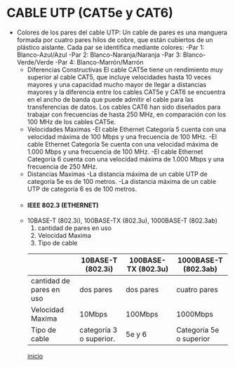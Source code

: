 # CABLE UTP (CAT5e y CAT6)

 * Colores de los pares del cable UTP:
    Un cable de pares es una manguera formada por cuatro pares hilos de cobre, que están cubiertos de un plástico aislante. Cada par se identifica mediante colores: 
      -Par 1: Blanco-Azul/Azul
      -Par 2: Blanco-Naranja/Naranja 
      -Par 3: Blanco-Verde/Verde
      -Par 4: Blanco-Marrón/Marrón
    * Diferencias Constructivas
    El cable CAT5e tiene un rendimiento muy superior al cable CAT5, que incluye velocidades hasta 10 veces mayores y una capacidad mucho mayor de llegar a distancias mayores y la diferencia entre los cables CAT5e y CAT6 se encuentra en el ancho de banda que puede admitir el cable para las transferencias de datos. Los cables CAT6 han sido diseñados para trabajar con frecuencias de hasta 250 MHz, en comparación con los 100 MHz de los cables CAT5e.
    * Velocidades Maximas
   -El cable Ethernet Categoría 5 cuenta con una velocidad máxima de 100 Mbps y una frecuencia de 100 MHz.
   -El cable Ethernet Categoría 5e cuenta con una velocidad máxima de 1.000 Mbps y una frecuencia de 100 MHz.
   -El cable Ethernet Categoría 6 cuenta con una velocidad máxima de 1.000 Mbps y una frecuencia de 250 MHz.
    * Distancias Maximas
   -La distancia máxima de un cable UTP de categoría 5e es de 100 metros. 
   -La distancia máxima de un cable UTP de categoría 6 es de 100 metros. 
   * #### IEEE 802.3 (ETHERNET)
    * 10BASE-T (802.3i), 100BASE-TX (802.3u), 1000BASE-T (802.3ab)
        1. cantidad de pares en uso
        2. Velocidad Maxima
        3. Tipo de cable
      <table class="tg">
<thead>
  <tr>
    <th class="tg-0pky"></th>
    <th class="tg-0pky">10BASE-T (802.3i)</th>
    <th class="tg-0pky">100BASE-TX (802.3u)</th>
    <th class="tg-0pky">1000BASE-T (802.3ab)</th>
  </tr>
</thead>
<tbody>
  <tr>
    <td class="tg-0pky">cantidad de pares en uso</td>
    <td class="tg-0pky">dos pares</td>
    <td class="tg-0pky">dos pares</td>
    <td class="tg-0pky">cuatro pares</td>
  </tr>
  <tr>
    <td class="tg-0pky">Velocidad Maxima</td>
    <td class="tg-0pky">10Mbps</td>
    <td class="tg-0pky">100Mbps</td>
    <td class="tg-0pky">1000Mbps</td>
  </tr>
  <tr>
    <td class="tg-0pky">Tipo de cable</td>
    <td class="tg-0pky">categoría 3 o superior.</td>
    <td class="tg-0pky">5e y 6</td>
    <td class="tg-0pky">Categoria 5e o superior</td>
  </tr>
</tbody>
</table>

[inicio](../README.md)
